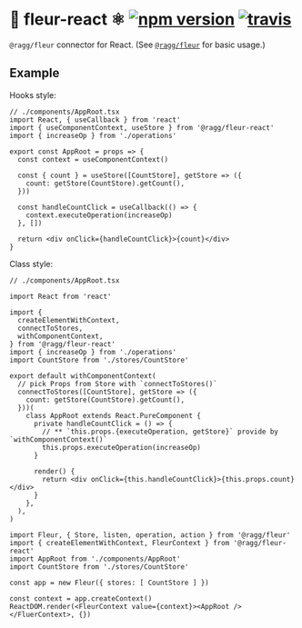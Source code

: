 # 🌼 fleur-react ⚛️ [![npm version](https://badge.fury.io/js/%40ragg%2Ffleur-react.svg)](https://www.npmjs.com/package/@ragg/fleur-react) [![travis](https://travis-ci.org/ra-gg/fleur.svg?branch=master)](https://travis-ci.org/ra-gg/fleur)

`@ragg/fleur` connector for React.
(See [`@ragg/fleur`](https://www.npmjs.com/package/@ragg/fleur) for basic usage.)

## Example

Hooks style:

```tsx
// ./components/AppRoot.tsx
import React, { useCallback } from 'react'
import { useComponentContext, useStore } from '@ragg/fleur-react'
import { increaseOp } from './operations'

export const AppRoot = props => {
  const context = useComponentContext()

  const { count } = useStore([CountStore], getStore => ({
    count: getStore(CountStore).getCount(),
  }))

  const handleCountClick = useCallback(() => {
    context.executeOperation(increaseOp)
  }, [])

  return <div onClick={handleCountClick}>{count}</div>
}
```

Class style:

```tsx
// ./components/AppRoot.tsx

import React from 'react'

import {
  createElementWithContext,
  connectToStores,
  withComponentContext,
} from '@ragg/fleur-react'
import { increaseOp } from './operations'
import CountStore from './stores/CountStore'

export default withComponentContext(
  // pick Props from Store with `connectToStores()`
  connectToStores([CountStore], getStore => ({
    count: getStore(CountStore).getCount(),
  }))(
    class AppRoot extends React.PureComponent {
      private handleCountClick = () => {
        // ** `this.props.{executeOperation, getStore}` provide by `withComponentContext()`
        this.props.executeOperation(increaseOp)
      }

      render() {
        return <div onClick={this.handleCountClick}>{this.props.count}</div>
      }
    },
  ),
)
```

```tsx
import Fleur, { Store, listen, operation, action } from '@ragg/fleur'
import { createElementWithContext, FleurContext } from '@ragg/fleur-react'
import AppRoot from './components/AppRoot'
import CountStore from './stores/CountStore'

const app = new Fleur({ stores: [ CountStore ] })

const context = app.createContext()
ReactDOM.render(<FleurContext value={context}><AppRoot /></FluerContext>, {})
```
